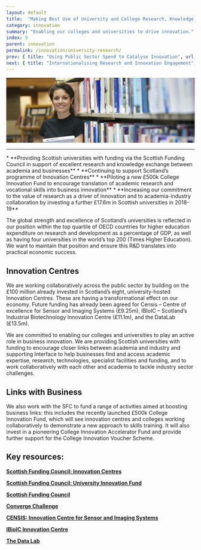 ```yaml
---
layout: default
title:  "Making Best Use of University and College Research, Knowledge and Talent"
category: innovation
summary: "Enabling our colleges and universities to drive innovation."
index: 5
parent: innovation
permalink: /innovation/university-research/
prev: { title: "Using Public Sector Spend to Catalyse Innovation", url: "/innovation/public-sector/" }
next: { title: "Internationalising Research and Innovation Engagement", url: "/innovation/internationalising-research/" }
---
```


![A woman in a library](/assets/images/pageimages/innovation4.jpg)
<br>
<hr>
* **Providing Scottish universities with funding via the Scottish Funding Council in support of excellent research and knowledge exchange between academia and businesses** 
* **Continuing to support Scotland’s programme of Innovation Centres** 
* **Piloting a new £500k College Innovation Fund to encourage translation of academic research and vocational skills into business innovation** 
* **Increasing our commitment to the value of research as a driver of innovation and to academia-industry collaboration by investing a further £17.6m in Scottish universities in 2018-19**

The global strength and excellence of Scotland’s universities is reflected in our position within the top quartile of OECD countries for higher education expenditure on research and development as a percentage of GDP, as well as having four universities in the world’s top 200 (Times Higher Education).  We want to maintain that position and ensure this R&D translates into practical economic success. 

## Innovation Centres

We are working collaboratively across the public sector by building on the £100 million already invested in Scotland’s eight, university-hosted Innovation Centres. These are having a transformational effect on our economy. Future funding has already been agreed for Censis – Centre of excellence for Sensor and Imaging Systems (£9.25m), IBIoIC – Scotland’s Industrial Biotechnology Innovation Centre (£11.1m), and the DataLab (£13.5m).

We are committed to enabling our colleges and universities to play an active role in business innovation. We are providing Scottish universities with funding to encourage closer links between academia and industry and supporting Interface to help businesses find and access academic expertise, research, technologies, specialist facilities and funding, and to work collaboratively with each other and academia to tackle industry sector challenges.

## Links with Business

We also work with the SFC to fund a range of activities aimed at boosting business links: this includes the recently launched £500k College Innovation Fund, which will see innovation centres and colleges working collaboratively to demonstrate a new approach to skills training. It will also invest in a pioneering College Innovation Accelerator Fund and provide further support for the College Innovation Voucher Scheme. 


## Key resources:

**[Scottish Funding Council: Innovation Centres](http://www.sfc.ac.uk/innovation/innovation-centres/innovation-centres.aspx)**

**[Scottish Funding Council: University Innovation Fund](http://www.sfc.ac.uk/funding/university-funding/university-funding-innovation/university-innovation-funding.aspx)**

**[Scottish Funding Council](http://www.sfc.ac.uk/)**

**[Converge Challenge](https://www.convergechallenge.com/)**

**[CENSIS: Innovation Centre for Sensor and Imaging Systems](https://censis.org.uk/)**

**[IBioIC Innovation Centre](http://www.ibioic.com/)**

**[The Data Lab](https://www.thedatalab.com/)**
 
